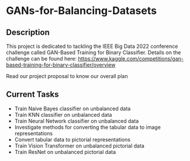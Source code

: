 # GANs-for-Balancing-Datasets

## Description
This project is dedicated to tackling the IEEE Big Data 2022 conference challenge called GAN-Based Training for Binary Classifier.
Details on the challenge can be found here: https://www.kaggle.com/competitions/gan-based-training-for-binary-classifier/overview

Read our project proposal to know our overall plan

## Current Tasks
- Train Naive Bayes classifier on unbalanced data
- Train KNN classifier on unbalanced data
- Train Neural Network classifier on unbalanced data
- Investigate methods for converting the tabular data to image representations
- Convert tabular data to pictorial representations
- Train Vision Transformer on unbalanced pictorial data
- Train ResNet on unbalanced pictorial data

